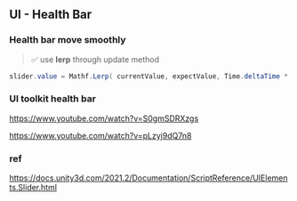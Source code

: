 ## UI - Health Bar


### **Health bar move smoothly**
> ✅ use **lerp** through update method

```cs
slider.value = Mathf.Lerp( currentValue, expectValue, Time.deltaTime * speed )
```

### UI toolkit health bar
https://www.youtube.com/watch?v=S0gmSDRXzgs

https://www.youtube.com/watch?v=pLzyj9dQ7n8

### ref 
https://docs.unity3d.com/2021.2/Documentation/ScriptReference/UIElements.Slider.html
